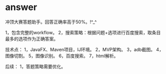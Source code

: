# answer

冲顶大赛答题助手。回答正确率高于50%。!^_^

1，包含完整的workflow。
2，搜索策略：根据问题+选项进行百度搜索，取条目最多的选项作为正确答案。

技术点：
1，JavaFX、Maven项目，IJ环境。
2，MVP架构。
3，adb截图。
4，图像切割。
5，图像识别。
6，百度搜索。
7，html解析。


后续：
1，答题策略需要优化。
